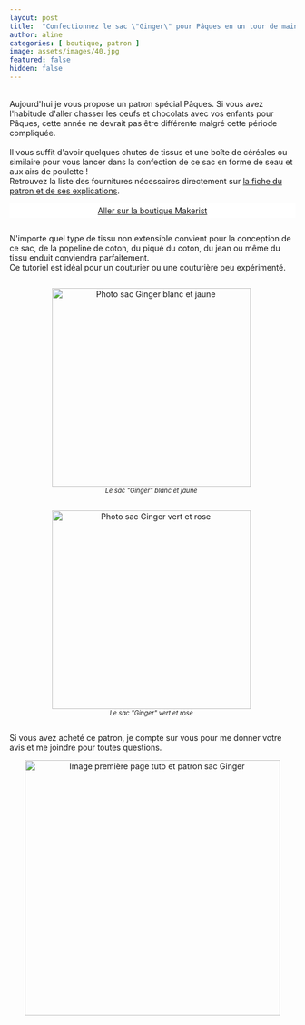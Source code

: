 ```yaml
---
layout: post
title:  "Confectionnez le sac \"Ginger\" pour Pâques en un tour de main"
author: aline
categories: [ boutique, patron ]
image: assets/images/40.jpg
featured: false
hidden: false
---
```

<br>
Aujourd'hui je vous propose un patron spécial Pâques. Si vous avez l'habitude d'aller chasser les oeufs et chocolats avec vos enfants pour Pâques, cette année ne devrait pas être différente malgré cette période compliquée.<br><br>
Il vous suffit d'avoir quelques chutes de tissus et une boîte de céréales ou similaire pour vous lancer dans la confection de ce sac en forme de seau et aux airs de poulette !<br>
Retrouvez la liste des fournitures nécessaires directement sur <a href="https://www.makerist.fr/patterns/le-sac-ginger" target="_blank">la fiche du patron et de ses explications</a>.
 
<a class="makerist-link" style="
    background-color: white;
    margin-bottom: 2em;
    display: block;
    text-align: center;
    padding: .3em;" href="https://www.makerist.fr/users/tout_nouveau_tout_beau_fr" target="_blank">Aller sur la boutique Makerist</a>

N'importe quel type de tissu non extensible convient pour la conception de ce sac, de la popeline de coton, du piqué du coton, du jean ou même du tissu enduit conviendra parfaitement.<br>
Ce tutoriel est idéal pour un couturier ou une couturière peu expérimenté.<br>

<div float="left" style="text-align:center">
    <p style="display: inline-block; margin-right:.3em;"><img src="{{ site.url }}{{ site.baseurl }}/assets/images/41.jpg" width="350" alt="Photo sac Ginger blanc et jaune"/><em style="display:block; font-size: .8em">Le sac "Ginger" blanc et jaune</em></p>
    <p style="display: inline-block; margin-right:.3em;"><img src="{{ site.url }}{{ site.baseurl }}/assets/images/42.jpg" width="350" alt="Photo sac Ginger vert et rose"/><em style="display:block; font-size: .8em">Le sac "Ginger" vert et rose</em></p>
</div>

Si vous avez acheté ce patron, je compte sur vous pour me donner votre avis et me joindre pour toutes questions.<br>

<p style="text-align:center"><a href="https://www.makerist.fr/patterns/le-sac-ginger" target="_blank"><img src="{{ site.url }}{{ site.baseurl }}/assets/images/Sac_Ginger_promo.png" width="450" alt="Image première page tuto et patron sac Ginger"/></a></p>